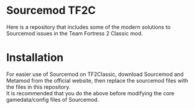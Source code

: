 # Sourcemod TF2C
Here is a repository that includes some of the modern solutions to Sourcemod issues in the Team Fortress 2 Classic mod.

# Installation
For easier use of Sourcemod on TF2Classic, download Sourcemod and Metamod from the official website, then replace the sourcemod files with the files in this repository.<br />
It is recommended that you do the above before modifying the core gamedata/config files of Sourcemod.
